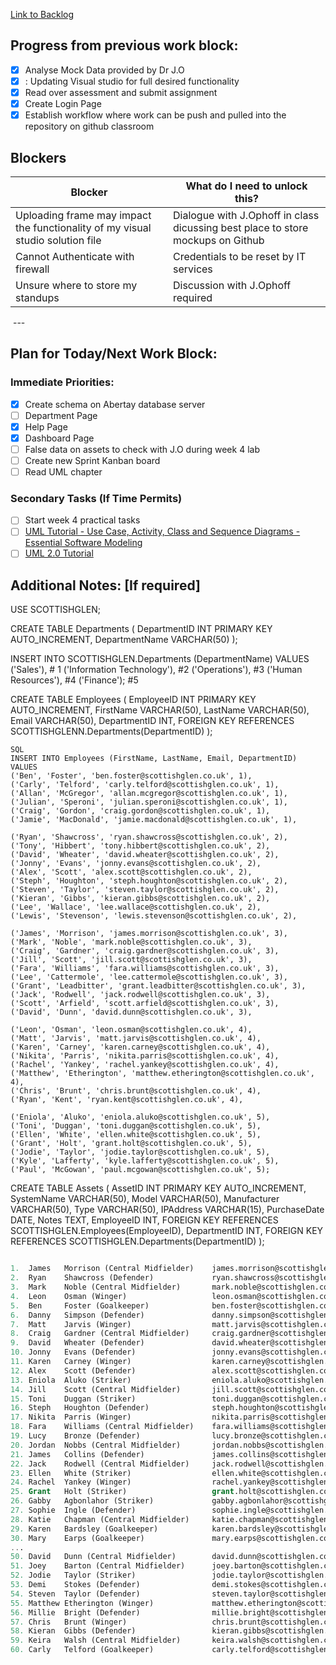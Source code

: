 
[Link to Backlog](https://github.com/cyberianwilderness/CMP307-Backlog/issues)
## Progress from previous work block:
- [x] Analyse Mock Data provided by Dr J.O 
- [x] : Updating Visual studio for full desired functionality
- [x] Read over assessment and submit assignment
- [x] Create Login Page
- [x] Establish workflow where work can be push and pulled into the repository on github classroom
 
## Blockers
| Blocker | What do I need to unlock this? |
| --- | ------------ |
| Uploading frame may impact the functionality of my visual studio solution file| Dialogue with J.Ophoff in class dicussing best place to store mockups on Github |
| Cannot Authenticate with firewall | Credentials to be reset by IT services |
| Unsure where to store my standups | Discussion with J.Ophoff required |

  ---
  
## Plan for Today/Next Work Block:

### Immediate Priorities:
- [x] Create schema on Abertay database server
- [ ] Department Page
- [x] Help Page
- [x] Dashboard Page
- [ ] False data on assets to check with J.O during week 4 lab
- [ ] Create new Sprint Kanban board
- [ ] Read UML chapter

### Secondary Tasks (If Time Permits)
- [ ] Start week 4 practical tasks
- [ ] [UML Tutorial - Use Case, Activity, Class and Sequence Diagrams - Essential Software Modeling](https://www.youtube.com/watch?v=RMuMz5hQMf4)
- [ ] [UML 2.0 Tutorial](https://www.youtube.com/watch?v=OkC7HKtiZC0)
       

## Additional Notes: [If required]


USE SCOTTISHGLEN;

CREATE TABLE Departments 
(
    DepartmentID INT PRIMARY KEY AUTO_INCREMENT,
    DepartmentName VARCHAR(50)
);

INSERT INTO SCOTTISHGLEN.Departments (DepartmentName) 
VALUES
('Sales'), # 1
('Information Technology'), #2
('Operations'), #3
('Human Resources'), #4
('Finance'); #5
	
CREATE TABLE 
Employees 
( 
	EmployeeID INT PRIMARY KEY AUTO_INCREMENT, 
	FirstName VARCHAR(50), 
	LastName VARCHAR(50), 
	Email VARCHAR(50), 
	DepartmentID INT, FOREIGN KEY REFERENCES SCOTTISHGLENN.Departments(DepartmentID) 
); 

```
SQL
INSERT INTO Employees (FirstName, LastName, Email, DepartmentID) VALUES 
('Ben', 'Foster', 'ben.foster@scottishglen.co.uk', 1),
('Carly', 'Telford', 'carly.telford@scottishglen.co.uk', 1),
('Allan', 'McGregor', 'allan.mcgregor@scottishglen.co.uk', 1),
('Julian', 'Speroni', 'julian.speroni@scottishglen.co.uk', 1),
('Craig', 'Gordon', 'craig.gordon@scottishglen.co.uk', 1),
('Jamie', 'MacDonald', 'jamie.macdonald@scottishglen.co.uk', 1),

('Ryan', 'Shawcross', 'ryan.shawcross@scottishglen.co.uk', 2),
('Tony', 'Hibbert', 'tony.hibbert@scottishglen.co.uk', 2),
('David', 'Wheater', 'david.wheater@scottishglen.co.uk', 2),
('Jonny', 'Evans', 'jonny.evans@scottishglen.co.uk', 2),
('Alex', 'Scott', 'alex.scott@scottishglen.co.uk', 2),
('Steph', 'Houghton', 'steph.houghton@scottishglen.co.uk', 2),
('Steven', 'Taylor', 'steven.taylor@scottishglen.co.uk', 2),
('Kieran', 'Gibbs', 'kieran.gibbs@scottishglen.co.uk', 2),
('Lee', 'Wallace', 'lee.wallace@scottishglen.co.uk', 2),
('Lewis', 'Stevenson', 'lewis.stevenson@scottishglen.co.uk', 2),

('James', 'Morrison', 'james.morrison@scottishglen.co.uk', 3),
('Mark', 'Noble', 'mark.noble@scottishglen.co.uk', 3),
('Craig', 'Gardner', 'craig.gardner@scottishglen.co.uk', 3),
('Jill', 'Scott', 'jill.scott@scottishglen.co.uk', 3),
('Fara', 'Williams', 'fara.williams@scottishglen.co.uk', 3),
('Lee', 'Cattermole', 'lee.cattermole@scottishglen.co.uk', 3),
('Grant', 'Leadbitter', 'grant.leadbitter@scottishglen.co.uk', 3),
('Jack', 'Rodwell', 'jack.rodwell@scottishglen.co.uk', 3),
('Scott', 'Arfield', 'scott.arfield@scottishglen.co.uk', 3),
('David', 'Dunn', 'david.dunn@scottishglen.co.uk', 3),

('Leon', 'Osman', 'leon.osman@scottishglen.co.uk', 4),
('Matt', 'Jarvis', 'matt.jarvis@scottishglen.co.uk', 4),
('Karen', 'Carney', 'karen.carney@scottishglen.co.uk', 4),
('Nikita', 'Parris', 'nikita.parris@scottishglen.co.uk', 4),
('Rachel', 'Yankey', 'rachel.yankey@scottishglen.co.uk', 4),
('Matthew', 'Etherington', 'matthew.etherington@scottishglen.co.uk', 4),
('Chris', 'Brunt', 'chris.brunt@scottishglen.co.uk', 4),
('Ryan', 'Kent', 'ryan.kent@scottishglen.co.uk', 4),

('Eniola', 'Aluko', 'eniola.aluko@scottishglen.co.uk', 5),
('Toni', 'Duggan', 'toni.duggan@scottishglen.co.uk', 5),
('Ellen', 'White', 'ellen.white@scottishglen.co.uk', 5),
('Grant', 'Holt', 'grant.holt@scottishglen.co.uk', 5),
('Jodie', 'Taylor', 'jodie.taylor@scottishglen.co.uk', 5),
('Kyle', 'Lafferty', 'kyle.lafferty@scottishglen.co.uk', 5),
('Paul', 'McGowan', 'paul.mcgowan@scottishglen.co.uk', 5);

```


CREATE TABLE 
Assets 
( 
	AssetID INT PRIMARY KEY AUTO_INCREMENT, 
	SystemName VARCHAR(50), 
	Model VARCHAR(50), 
	Manufacturer VARCHAR(50), 
	Type VARCHAR(50), 
	IPAddress VARCHAR(15), 
	PurchaseDate DATE, 
	Notes TEXT, 
	EmployeeID INT, FOREIGN KEY REFERENCES SCOTTISHGLEN.Employees(EmployeeID),
	DepartmentID INT, FOREIGN KEY REFERENCES SCOTTISHGLEN.Departments(DepartmentID)
);






```SQL

1.  James   Morrison (Central Midfielder)    james.morrison@scottishglen.co.uk        Operations
2.  Ryan    Shawcross (Defender)             ryan.shawcross@scottishglen.co.uk       Information Technology
3.  Mark    Noble (Central Midfielder)       mark.noble@scottishglen.co.uk           Operations
4.  Leon    Osman (Winger)                   leon.osman@scottishglen.co.uk           Human Resources
5.  Ben     Foster (Goalkeeper)              ben.foster@scottishglen.co.uk           Sales
6.  Danny   Simpson (Defender)               danny.simpson@scottishglen.co.uk        Information Technology
7.  Matt    Jarvis (Winger)                  matt.jarvis@scottishglen.co.uk          Human Resources
8.  Craig   Gardner (Central Midfielder)     craig.gardner@scottishglen.co.uk        Operations
9.  David   Wheater (Defender)               david.wheater@scottishglen.co.uk        Information Technology
10. Jonny   Evans (Defender)                 jonny.evans@scottishglen.co.uk          Information Technology
11. Karen   Carney (Winger)                  karen.carney@scottishglen.co.uk         Human Resources
12. Alex    Scott (Defender)                 alex.scott@scottishglen.co.uk           Information Technology
13. Eniola  Aluko (Striker)                  eniola.aluko@scottishglen.co.uk         Finance
14. Jill    Scott (Central Midfielder)       jill.scott@scottishglen.co.uk           Operations
15. Toni    Duggan (Striker)                 toni.duggan@scottishglen.co.uk          Finance
16. Steph   Houghton (Defender)              steph.houghton@scottishglen.co.uk       Information Technology
17. Nikita  Parris (Winger)                  nikita.parris@scottishglen.co.uk        Human Resources
18. Fara    Williams (Central Midfielder)    fara.williams@scottishglen.co.uk        Operations
19. Lucy    Bronze (Defender)                lucy.bronze@scottishglen.co.uk          Information Technology
20. Jordan  Nobbs (Central Midfielder)       jordan.nobbs@scottishglen.co.uk         Operations
21. James   Collins (Defender)               james.collins@scottishglen.co.uk        Information Technology
22. Jack    Rodwell (Central Midfielder)     jack.rodwell@scottishglen.co.uk         Operations
23. Ellen   White (Striker)                  ellen.white@scottishglen.co.uk          Finance
24. Rachel  Yankey (Winger)                  rachel.yankey@scottishglen.co.uk        Human Resources
25. Grant   Holt (Striker)                   grant.holt@scottishglen.co.uk           Finance
26. Gabby   Agbonlahor (Striker)             gabby.agbonlahor@scottishglen.co.uk     Finance
27. Sophie  Ingle (Defender)                 sophie.ingle@scottishglen.co.uk         Information Technology
28. Katie   Chapman (Central Midfielder)     katie.chapman@scottishglen.co.uk        Operations
29. Karen   Bardsley (Goalkeeper)            karen.bardsley@scottishglen.co.uk       Sales
30. Mary    Earps (Goalkeeper)               mary.earps@scottishglen.co.uk           Sales
...
50. David   Dunn (Central Midfielder)        david.dunn@scottishglen.co.uk           Operations
51. Joey    Barton (Central Midfielder)      joey.barton@scottishglen.co.uk          Operations
52. Jodie   Taylor (Striker)                 jodie.taylor@scottishglen.co.uk         Finance
53. Demi    Stokes (Defender)                demi.stokes@scottishglen.co.uk          Information Technology
54. Steven  Taylor (Defender)                steven.taylor@scottishglen.co.uk        Information Technology
55. Matthew Etherington (Winger)             matthew.etherington@scottishglen.co.uk  Human Resources
56. Millie  Bright (Defender)                millie.bright@scottishglen.co.uk        Information Technology
57. Chris   Brunt (Winger)                   chris.brunt@scottishglen.co.uk          Human Resources
58. Kieran  Gibbs (Defender)                 kieran.gibbs@scottishglen.co.uk         Information Technology
59. Keira   Walsh (Central Midfielder)       keira.walsh@scottishglen.co.uk          Operations
60. Carly   Telford (Goalkeeper)             carly.telford@scottishglen.co.uk        Sales


```